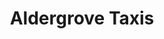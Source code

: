 ---
title: "Aldergrove Taxis"
address: "38, Straidhavern Road, Nutts Corner, Crumlin, Co. Antrim, BT29 4SN"
tel: "02894 422226"
county: "Antrim"
category: "Taxi Services"
type: "Content"
lat: "054.6476700000"
lng: "-006.1452610000"
---